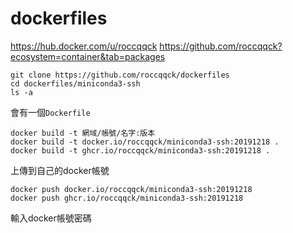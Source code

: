 # dockerfiles
https://hub.docker.com/u/roccqqck
https://github.com/roccqqck?ecosystem=container&tab=packages

```
git clone https://github.com/roccqqck/dockerfiles
cd dockerfiles/miniconda3-ssh
ls -a
```
會有一個```Dockerfile```
```
docker build -t 網域/帳號/名字:版本
docker build -t docker.io/roccqqck/miniconda3-ssh:20191218 .
docker build -t ghcr.io/roccqqck/miniconda3-ssh:20191218 .
```

上傳到自己的docker帳號
```
docker push docker.io/roccqqck/miniconda3-ssh:20191218
docker push ghcr.io/roccqqck/miniconda3-ssh:20191218
```
輸入docker帳號密碼
